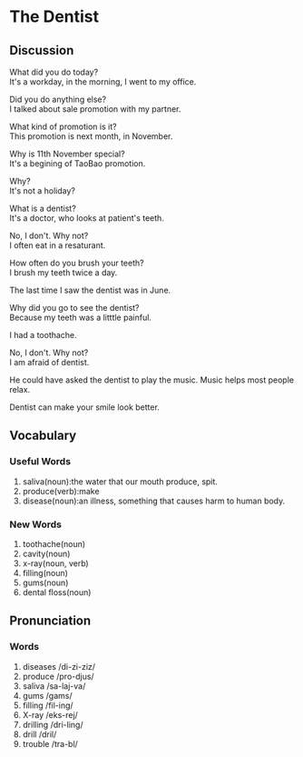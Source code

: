 # The Dentist
## Discussion
What did you do today?  
It's a workday, in the morning, I went to my office.  

Did you do anything else?  
I talked about sale promotion with my partner.  

What kind of promotion is it?  
This promotion is next month, in November.  

Why is 11th November special?  
It's a begining of TaoBao promotion.  

Why?  
It's not a holiday?  

What is a dentist?  
It's a doctor, who looks at patient's teeth.  

No, I don't. Why not?  
I often eat in a resaturant.  

How often do you brush your teeth?  
I brush my teeth twice a day.  

The last time I saw the dentist was in June.  

Why did you go to see the dentist?  
Because my teeth was a litttle painful.  

I had a toothache.  

No, I don't. Why not?   
I am afraid of dentist.  

He could have asked the dentist to play the music. Music helps most people relax.   

Dentist can make your smile look better.  

## Vocabulary
### Useful Words
1. saliva(noun):the water that our mouth produce, spit.
1. produce(verb):make
1. disease(noun):an illness, something that causes harm to human body.

### New Words
1. toothache(noun)
1. cavity(noun)
1. x-ray(noun, verb)
1. filling(noun)
1. gums(noun)
1. dental floss(noun)

## Pronunciation
### Words
1. diseases /di-zi-ziz/
1. produce /pro-djus/
1. saliva /sa-laj-va/
1. gums /gams/
1. filling /fil-ing/
1. X-ray /eks-rej/
1. drilling /dri-ling/
1. drill /dril/
1. trouble /tra-bl/
